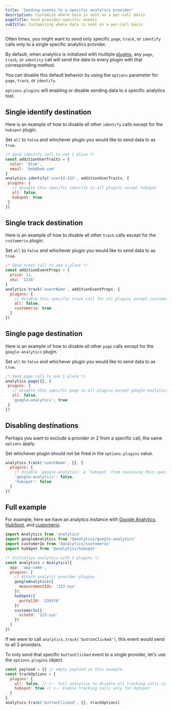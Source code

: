 ```yaml
---
title: 'Sending events to a specific analytics provider'
description: Customize where data is sent on a per-call basis
pageTitle: Send provider-specific events
subTitle: Customizing where data is sent on a per-call basis
---
```


Often times, you might want to send only specific `page`, `track`, or `identify` calls only to a single specific analytics provider.

By default, when analytics is initialized with multiple [plugins](http://getanalytics.io/plugins), any `page`, `track`, or `identity` call will send the data to every plugin with that corresponding method.

You can disable this default behavior by using the `options` parameter for `page`, `track`, or `identify`.

`options.plugins` will enabling or disable sending data to a specific analytics tool.

## Single identify destination

Here is an example of how to disable all other `identify` calls except for the `hubspot` plugin.

Set `all` to `false` and whichever plugin you would like to send data to as `true`.

```js
/* Send identify call to one 1 place */
const additionUserTraits = {
  color: 'blue',
  email: 'bob@bob.com'
}
analytics.identify('userId-123', additionUserTraits, {
 plugins: {
   // disable this specific identify in all plugins except hubspot
   all: false,
   hubspot: true
 }
})
```

## Single track destination

Here is an example of how to disable all other `track` calls except for the `customerio` plugin.

Set `all` to `false` and whichever plugin you would like to send data to as `true`.

```js
/* Send track call to one 1 place */
const additionEventProps = {
  price: 11,
  sku: '1234'
}
analytics.track('eventName', additionEventProps, {
  plugins: {
    // disable this specific track call for all plugins except customerio
    all: false,
    customerio: true
  }
})
```

## Single page destination

Here is an example of how to disable all other `page` calls except for the `google-analytics` plugin.

Set `all` to `false` and whichever plugin you would like to send data to as `true`.

```js
/* Send page call to one 1 place */
analytics.page({}, {
 plugins: {
   // disable this specific page in all plugins except google-analytics
   all: false,
   'google-analytics': true
 }
})
```

## Disabling destinations

Perhaps you want to exclude a provider or 2 from a specific call, the same `options` apply.

Set whichever plugin should not be fired in the `options.plugins` value.

```js
analytics.track('eventName', {}, {
  plugins: {
    // disable `google-analytics` & `hubspot` from receiving this specific `analytics.track` call
    'google-analytics': false,
    'hubspot': false
  }
})
```

## Full example

For example, here we have an analytics instance with [Google Analytics](https://getanalytics.io/plugins/google-analytics/), [HubSpot](https://getanalytics.io/plugins/hubspot/), and [customerio](https://getanalytics.io/plugins/customerio/).

```js
import Analytics from 'analytics'
import googleAnalytics from '@analytics/google-analytics'
import customerIo from '@analytics/customerio'
import hubSpot from '@analytics/hubspot'

/* Initialize analytics with 3 plugins */
const analytics = Analytics({
  app: 'app-name',
  plugins: [
    // Attach analytic provider plugins
    googleAnalytics({
      measurementIds: '123-xyz'
    }),
    hubSpot({
      portalId: '234576'
    })
    customerIo({
      siteId: '123-xyz'
    })
  ]
})
```

If we were to call `analytics.track('buttonClicked')`, this event would send to all 3 providers.

To only send that specific `buttonClicked` event to a single provider, let's use the `options.plugins` object.


```js
const payload = {} // empty payload in this example
const trackOptions = {
  plugins: {
    all: false, // <-- tell analytics to disable all tracking calls in all attached plugins
    hubspot: true // <-- Enable tracking calls only for hubspot
  }
}
analytics.track('buttonClicked', {}, trackOptions)
```
